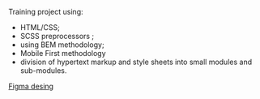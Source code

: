 Training project using:
- HTML/CSS;  
- SCSS preprocessors ;
- using BEM methodology;
- Mobile First methodology
- division of hypertext markup and style sheets into small modules and sub-modules.

<a href='https://www.figma.com/file/nHz8bflIwJaWP3P99vKTH5/miami_home_new'>Figma desing</a>
